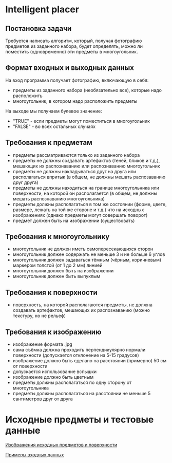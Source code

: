# Intelligent placer
## Постановка задачи
Требуется написать алгоритм, который, получая фотографию предметов из заданного набора, будет определять, можно ли поместить (одновременно) эти предметы в многоугольник. 
## Формат входных и выходных данных
На вход программа получает фотографию, включающую в себя:
- предметы из заданного набора (необязательно все), которые надо расположить 
- многоугольник, в котором надо расположить предметы

На выходе мы получаем булевое значение:
- "TRUE" - если предметы могут поместиться в многоугольник
- "FALSE" - во всех остальных случаях
## Требования к предметам
- предметы рассматриваются только из заданного набора
- предметы не должны создавать артефактов (теней, бликов и т.д.), мешающих их распознаванию или распознаванию многоугольник 
- предметы не должны накладываться друг на друга или располагаться впритык (в общем, не должны мешать распозаванию друг друга)
- предметы не должны находиться на границе многоугольника или поверхности, на которой он располагается (в общем, не должны мешать распознаванию многоугольника)
- предметы должны располагаться в том же состоянии (форме, цвете, размере, лежать на той же стороне и т.д.) что на исходных изображениях (однако предметы могут совершать поворот)
- предмет должен быть на изображении (существовать)
## Требования к многоугольнику
- многоугольник не должен иметь самопересекающихся сторон
- многоугольник должен содержать не меньше 3 и не больше 6 углов
- многоугольник должен задаваться тёмным (чёрным, коричневым) маркером толстой (от 1 до 2 мм) линией
- многоугольник должен быть на изображении
- многоугольник должен быть выпуклым
## Требования к поверхности
- поверхность, на которой располагаются предметы, не должна создавать артефактов, мешающих их распознаванию (можно текстуру, но не рельеф)
## Требования к изображению
- изображение формата .jpg
- сама съёмка должна проходить перпендикулярно нормали поверхности (допускается отклонение на 5-15 градусов)
- изображение должно быть сделано на расстоянии (примерно) 50 см от поверхности
- допускается использование вспышки
- изображение должно быть цветным
- предметы должны располагаться по одну сторону от многоугольника
- предметы должны располагаться на расстоянии не меньше 5 сантиметров друг от друга
# Исходные предметы и тестовые данные
[Изображения исходных предметов и поверхности](objects)

[Примеры входных данных](tests)
